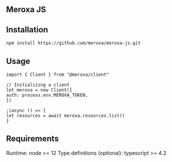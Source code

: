 ## Meroxa JS

## Installation

```
npm install https://github.com/meroxa/meroxa-js.git
```

## Usage

```
import { Client } from "@meroxa/client"

// Initializing a client
let meroxa = new Client({
auth: process.env.MEROXA_TOKEN,
})

;(async () => {
let resources = await meroxa.resources.list()
}
```

## Requirements

Runtime: node >= 12
Type definitions (optional): typescript >= 4.2
